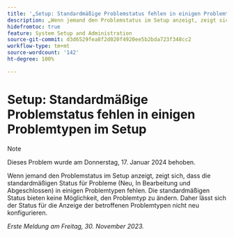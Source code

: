 ```yaml
---
title: '„Setup: Standardmäßige Problemstatus fehlen in einigen Problemtypen im Setup“'
description: „Wenn jemand den Problemstatus im Setup anzeigt, zeigt sich, dass die standardmäßigen Status für Probleme (Neu, In Bearbeitung und Abgeschlossen) in einigen Problemtypen fehlen. Die standardmäßigen Status bieten keine Möglichkeit, den Problemtyp zu ändern. Daher lässt sich der Status für die Anzeige der betroffenen Problemtypen nicht neu konfigurieren.“
hidefromtoc: true
feature: System Setup and Administration
source-git-commit: d3d6529fea8f2d020f4920ee5b2bda723f348cc2
workflow-type: tm+mt
source-wordcount: '142'
ht-degree: 100%

---
```



# Setup: Standardmäßige Problemstatus fehlen in einigen Problemtypen im Setup

>[!NOTE]
>
>Dieses Problem wurde am Donnerstag, 17. Januar 2024 behoben.

Wenn jemand den Problemstatus im Setup anzeigt, zeigt sich, dass die standardmäßigen Status für Probleme (Neu, In Bearbeitung und Abgeschlossen) in einigen Problemtypen fehlen. Die standardmäßigen Status bieten keine Möglichkeit, den Problemtyp zu ändern. Daher lässt sich der Status für die Anzeige der betroffenen Problemtypen nicht neu konfigurieren.

_Erste Meldung am Freitag, 30. November 2023._
